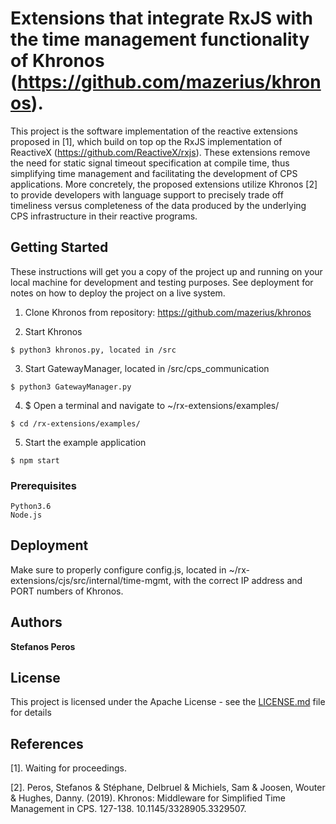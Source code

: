 # Extensions that integrate RxJS with the time management functionality of Khronos (https://github.com/mazerius/khronos).

This project is the software implementation of the reactive extensions proposed in [1], which build on top op the RxJS implementation of ReactiveX (https://github.com/ReactiveX/rxjs).
These extensions remove the need for static signal timeout specification at compile time, thus simplifying time management and facilitating the development of CPS applications. 
More concretely, the proposed extensions utilize Khronos [2] to provide developers with language support to precisely trade off timeliness versus completeness of the data produced by the underlying CPS infrastructure in their reactive programs.

## Getting Started

These instructions will get you a copy of the project up and running on your local machine for development and testing purposes. See deployment for notes on how to deploy the project on a live system.

1. Clone Khronos from repository: https://github.com/mazerius/khronos

2. Start Khronos
```
$ python3 khronos.py, located in /src
```
3. Start GatewayManager, located in /src/cps_communication
```
$ python3 GatewayManager.py
```
4. $ Open a terminal and navigate to ~/rx-extensions/examples/
```
$ cd /rx-extensions/examples/
```

5. Start the example application
```
$ npm start
```

### Prerequisites


```
Python3.6
Node.js
```


## Deployment

Make sure to properly configure config.js, located in ~/rx-extensions/cjs/src/internal/time-mgmt, with the correct IP address and PORT numbers of Khronos.


## Authors

**Stefanos Peros** 

## License

This project is licensed under the Apache License - see the [LICENSE.md](LICENSE.md) file for details

## References

[1]. Waiting for proceedings. 

[2]. Peros, Stefanos & Stéphane, Delbruel & Michiels, Sam & Joosen, Wouter & Hughes, Danny. (2019). Khronos: Middleware for Simplified Time Management in CPS. 127-138. 10.1145/3328905.3329507. 
